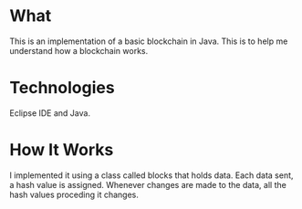 # What
This is an implementation of a basic blockchain in Java. This is to help me understand how a blockchain works.

# Technologies
Eclipse IDE and Java.

# How It Works
I implemented it using a class called blocks that holds data. Each data sent, a hash value is assigned. Whenever changes are made to the data, all the hash values proceding it changes.

